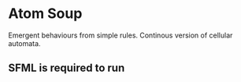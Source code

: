 # Atom Soup
Emergent behaviours from simple rules.
Continous version of cellular automata.

## SFML is required to run
